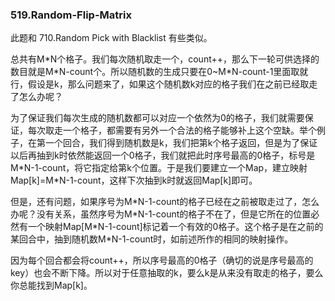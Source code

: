 ### 519.Random-Flip-Matrix

此题和	710.Random Pick with Blacklist 有些类似。

总共有M\*N个格子。我们每次随机取走一个，count++，那么下一轮可供选择的数目就是M\*N-count个。所以随机数的生成只要在0~M\*N-count-1里面取就行，假设是k，那么问题来了，如果这个随机数k对应的格子我们在之前已经取走了怎么办呢？

为了保证我们每次生成的随机数都可以对应一个依然为0的格子，我们就需要保证，每次取走一个格子，都需要有另外一个合法的格子能够补上这个空缺。举个例子，在第一个回合，我们得到随机数是k，我们把第k个格子返回，但是为了保证以后再抽到k时依然能返回一个0格子，我们就把此时序号最高的0格子，标号是M\*N-1-count，将它指定给第k个位置。于是我们要建立一个Map，建立映射Map[k]=M\*N-1-count，这样下次抽到k时就返回Map[k]即可。

但是，还有问题，如果序号为M\*N-1-count的格子已经在之前被取走过了，怎么办呢？没有关系，虽然序号为M\*N-1-count的格子不在了，但是它所在的位置必然有一个映射Map[M\*N-1-count]标记着一个有效的0格子。这个格子是在之前的某回合中，抽到随机数M\*N-1-count时，如前述所作的相同的映射操作。

因为每个回合都会将count++，所以序号最高的0格子（确切的说是序号最高的key）也会不断下降。所以对于任意抽取的k，要么k是从来没有取走的格子，要么你总能找到Map[k]。


